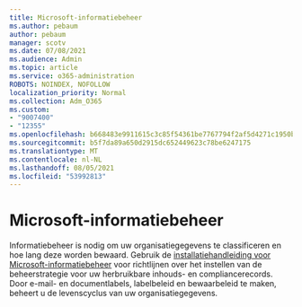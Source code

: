 ```yaml
---
title: Microsoft-informatiebeheer
ms.author: pebaum
author: pebaum
manager: scotv
ms.date: 07/08/2021
ms.audience: Admin
ms.topic: article
ms.service: o365-administration
ROBOTS: NOINDEX, NOFOLLOW
localization_priority: Normal
ms.collection: Adm_O365
ms.custom:
- "9007400"
- "12355"
ms.openlocfilehash: b668483e9911615c3c85f54361be7767794f2af5d4271c1950b01b401a2e2ef2
ms.sourcegitcommit: b5f7da89a650d2915dc652449623c78be6247175
ms.translationtype: MT
ms.contentlocale: nl-NL
ms.lasthandoff: 08/05/2021
ms.locfileid: "53992813"
---
```

# <a name="microsoft-information-governance"></a>Microsoft-informatiebeheer

Informatiebeheer is nodig om uw organisatiegegevens te classificeren en hoe lang deze worden bewaard. Gebruik de [installatiehandleiding voor Microsoft-informatiebeheer](https://admin.microsoft.com/AdminPortal/Home#/modernonboarding/migsetupguide) voor richtlijnen over het instellen van de beheerstrategie voor uw herbruikbare inhouds- en compliancerecords. Door e-mail- en documentlabels, labelbeleid en bewaarbeleid te maken, beheert u de levenscyclus van uw organisatiegegevens.

